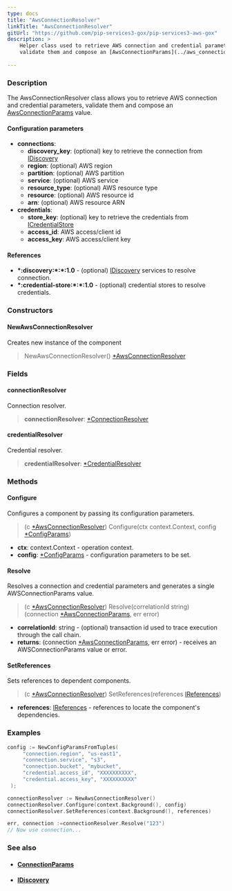 ```yaml
---
type: docs
title: "AwsConnectionResolver"
linkTitle: "AwsConnectionResolver"
gitUrl: "https://github.com/pip-services3-gox/pip-services3-aws-gox"
description: >
    Helper class used to retrieve AWS connection and credential parameters,
    validate them and compose an [AwsConnectionParams](../aws_connection_params) value.
 
---
```


### Description

The AwsConnectionResolver class allows you to retrieve AWS connection and credential parameters, validate them and compose an [AwsConnectionParams](../aws_connection_params) value.


#### Configuration parameters

- **connections**:                   
    - **discovery_key**: (optional) key to retrieve the connection from [IDiscovery](../../../components/connect/idiscovery)
    - **region**: (optional) AWS region
    - **partition**: (optional) AWS partition
    - **service**: (optional) AWS service
    - **resource_type**: (optional) AWS resource type
    - **resource**: (optional) AWS resource id
    - **arn**: (optional) AWS resource ARN
- **credentials**:    
    - **store_key**: (optional) key to retrieve the credentials from [ICredentialStore](../../../components/auth/icredential_store)
    - **access_id**: AWS access/client id
    - **access_key**: AWS access/client key

#### References
- **\*:discovery:\*:\*:1.0** - (optional) [IDiscovery](../../../components/connect/idiscovery) services to resolve connection.
- **\*:credential-store:\*:\*:1.0** - (optional) credential stores to resolve credentials.

### Constructors

#### NewAwsConnectionResolver
Creates new instance of the component
> NewAwsConnectionResolver() [*AwsConnectionResolver]()

### Fields

<span class="hide-title-link">

#### connectionResolver
Connection resolver.
> **connectionResolver**: [*ConnectionResolver](../../../components/connect/connection_resolver)

#### credentialResolver
Credential resolver.
> **credentialResolver**: [*CredentialResolver](../../../components/auth/credential_resolver)

</span>

### Methods

#### Configure
Configures a component by passing its configuration parameters.

> (c [*AwsConnectionResolver]()) Configure(ctx context.Context, config [*ConfigParams](../../../commons/config/config_params))

- **ctx**: context.Context - operation context.
- **config**: [*ConfigParams](../../../commons/config/config_params) - configuration parameters to be set.

#### Resolve
Resolves a connection and credential parameters and generates a single
AWSConnectionParams value.

> (c [*AwsConnectionResolver]()) Resolve(correlationId string) (connection [*AwsConnectionParams](../aws_connection_params), err error)

- **correlationId**: string - (optional) transaction id used to trace execution through the call chain. 
- **returns**: (connection [*AwsConnectionParams](../aws_connection_params), err error) - receives an AWSConnectionParams value or error.

#### SetReferences
Sets references to dependent components.

> (c [*AwsConnectionResolver]()) SetReferences(references [IReferences](../../../commons/refer/ireferences))

- **references**: [IReferences](../../../commons/refer/ireferences) - references to locate the component's dependencies.



### Examples

```go
config := NewConfigParamsFromTuples(
     "connection.region", "us-east1",
     "connection.service", "s3",
     "connection.bucket", "mybucket",
     "credential.access_id", "XXXXXXXXXX",
     "credential.access_key", "XXXXXXXXXX"
 );

connectionResolver := NewAwsConnectionResolver()
connectionResolver.Configure(context.Background(), config)
connectionResolver.SetReferences(context.Background(), references)

err, connection :=connectionResolver.Resolve("123")
// Now use connection...
```

### See also
- #### [ConnectionParams](../../../components/connect/connection_params)
- #### [IDiscovery](../../../components/connect/idiscovery)
